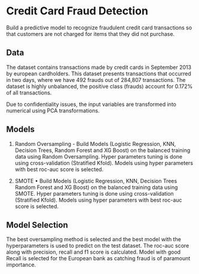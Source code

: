 
# Credit Card Fraud Detection

Build a predictive model to recognize fraudulent credit card transactions so that customers are not charged for items that they did not purchase.


## Data

The dataset contains transactions made by credit cards in September 2013 by european cardholders. This dataset presents transactions that occurred in two days, where we have 492 frauds out of 284,807 transactions. The dataset is highly unbalanced, the positive class (frauds) account for 0.172% of all transactions.

Due to confidentiality issues, the input variables are transformed into numerical using PCA transformations.
## Models

1. Random Oversampling - Build Models (Logistic Regression, KNN, Decision Trees, Random Forest and XG Boost) on the balanced training data using Random Oversampling.  Hyper parameters tuning is done using cross-validation (Stratified Kfold). Models using hyper parameters with best roc-auc score is selected.

2. SMOTE • Build Models (Logistic Regression, KNN, Decision Trees Random Forest and XG Boost) on the balanced training data using SMOTE. Hyper parameters tuning is done using cross-validation (Stratified Kfold). Models using hyper parameters with best roc-auc score is selected.
##  Model Selection

The best oversampling method is selected and the best model with the hyperparameters is used to predict on the test dataset. The roc-auc score along with precision, recall and f1 score is calculated. Model with good Recall is selected for the European bank as catching fraud is of paramount importance.